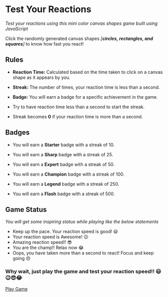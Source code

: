 # Test Your Reactions
*Test your reactions using this mini color canvas shapes game built using JavaScript*

Click the randomly generated canvas shapes *[**circles, rectangles, and squares**]* to know how fast you react!

## Rules
- **Reaction Time:** Calculated based on the time taken to click on a canvas shape as it appears by you.

- **Streak:** The number of times, your reaction time is less than a second.

- **Badge:** You will earn a badge for a specific achievement in the game.

- Try to have reaction time less than a second to start the streak.

- Streak becomes **0** if your reaction time is more than a second.

## Badges
- You will earn a **Starter** badge with a streak of 10.

- You will earn a **Sharp** badge with a streak of 25.

- You will earn a **Expert** badge with a streak of 50.

- You will earn a **Champion** badge with a streak of 100.

- You will earn a **Legend** badge with a streak of 250.

- You will earn a **Flash** badge with a streak of 500.

## Game Status
*You will get some inspiring status while playing like the below statements*
- Keep up the pace. Your reaction speed is good! 😃
- Your reaction speed is Awesome! 😉
- Amazing reaction speed!! 😎
- You are the champ!! Relax now 😂
- Oops, you have taken more than a second to react! Focus and keep going 😞

### Why wait, just play the game and test your reaction speed!! 😃😉😎😂
[Play Game](https://iamsainikhil.github.io/reaction-tester)
